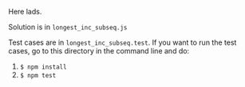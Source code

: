 Here lads.

Solution is in `longest_inc_subseq.js`

Test cases are in `longest_inc_subseq.test`. If you want to run the test cases, go to this directory in the command line and do:

1. `$ npm install`
2. `$ npm test`
